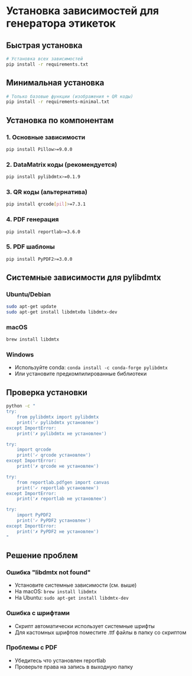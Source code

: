 # Установка зависимостей для генератора этикеток

## Быстрая установка

```bash
# Установка всех зависимостей
pip install -r requirements.txt
```

## Минимальная установка

```bash
# Только базовые функции (изображения + QR коды)
pip install -r requirements-minimal.txt
```

## Установка по компонентам

### 1. Основные зависимости
```bash
pip install Pillow>=9.0.0
```

### 2. DataMatrix коды (рекомендуется)
```bash
pip install pylibdmtx>=0.1.9
```

### 3. QR коды (альтернатива)
```bash
pip install qrcode[pil]>=7.3.1
```

### 4. PDF генерация
```bash
pip install reportlab>=3.6.0
```

### 5. PDF шаблоны
```bash
pip install PyPDF2>=3.0.0
```

## Системные зависимости для pylibdmtx

### Ubuntu/Debian
```bash
sudo apt-get update
sudo apt-get install libdmtx0a libdmtx-dev
```

### macOS
```bash
brew install libdmtx
```

### Windows
- Используйте conda: `conda install -c conda-forge pylibdmtx`
- Или установите предкомпилированные библиотеки

## Проверка установки

```bash
python -c "
try:
    from pylibdmtx import pylibdmtx
    print('✓ pylibdmtx установлен')
except ImportError:
    print('✗ pylibdmtx не установлен')

try:
    import qrcode
    print('✓ qrcode установлен')
except ImportError:
    print('✗ qrcode не установлен')

try:
    from reportlab.pdfgen import canvas
    print('✓ reportlab установлен')
except ImportError:
    print('✗ reportlab не установлен')

try:
    import PyPDF2
    print('✓ PyPDF2 установлен')
except ImportError:
    print('✗ PyPDF2 не установлен')
"
```

## Решение проблем

### Ошибка "libdmtx not found"
- Установите системные зависимости (см. выше)
- На macOS: `brew install libdmtx`
- На Ubuntu: `sudo apt-get install libdmtx-dev`

### Ошибка с шрифтами
- Скрипт автоматически использует системные шрифты
- Для кастомных шрифтов поместите .ttf файлы в папку со скриптом

### Проблемы с PDF
- Убедитесь что установлен reportlab
- Проверьте права на запись в выходную папку
